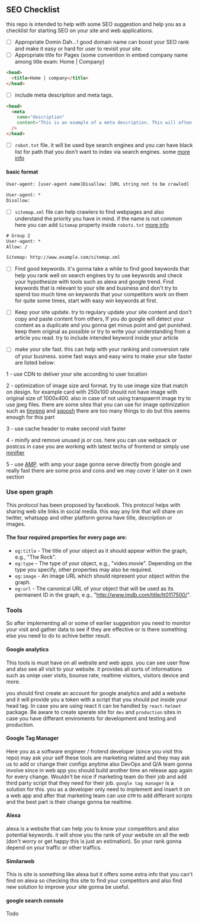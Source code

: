 ## SEO Checklist

this repo is intended to help with some SEO suggestion and help you as a checklist for starting SEO on your site and web applications.

- [ ] Appropriate Domin Dah...! 
good domain name can boost your SEO rank and make it easy or hard for user to revisit your site.
- [ ] Appropriate title for Pages (some convention in embed company name among title exam: Home | Company)‍‍‍‍‍‍

```html
<head>
  <title>Home | company</title>
</head>
```

- [ ] include meta description and meta tags.

```html
<head>
  <meta
    name="description"
    content="This is an example of a meta description. This will often show up in search results."
  />
</head>
```
- [ ] `robot.txt` file. it will be used bye search engines and you can have black list for path that you don't want to index via search engines. some  [more info](https://moz.com/learn/seo/robotstxt)

#### basic format
```txt
User-agent: [user-agent name]Disallow: [URL string not to be crawled]
```
```txt
User-agent: *
Disallow:
```

- [ ] `sitemap.xml` file can help crawlers to find webpages and also understand the priority you have in mind. if the name is not common here you can add `Sitemap` property inside `robots.txt` [more info](https://stackoverflow.com/questions/23041115/what-should-be-the-name-of-sitemap-file-while-submitting-to-google-webmasters)
```txt
# Group 2
User-agent: *
Allow: /

Sitemap: http://www.example.com/sitemap.xml
```


- [ ] Find good keywords. it's gonna take a while to find good keywords that help you rank well on search engines try to use keywords and check your hypothesize with tools such as alexa and google trend. Find keywords that is relevant to your site and business and don't try to spend too much time on keywords that your competitors work on them for quite some times, start with easy win keywords at first.

- [ ] Keep your site update. try to regulary update your site content and don't copy and paste content from others, If you do google will detect your content as a duplicate and you gonna get minus point and get punished. keep them original as possible or try to write your understanding from a article you read. try to include intended keyword inside your article

- [ ] make your site fast. this can help with your ranking and conversion rate of your business. some fast ways and easy wins to make your site faster are listed below:

1 - use CDN to deliver your site according to user location

2 - optimization of image size and format. try to use image size that match on design. for example card with 250x100 should not have image with original size of 1000x400. also in case of not using transpaernt image try to use jpeg files. there are some sites that you can use for image optimization such as [tinypng](https://tinypng.com/) and [sqoosh](https://squoosh.app/) there are too many things to do but this seems enough for this part

3 - use cache header to make second visit faster

4 - minify and remove unused js or css. here you can use webpack or postcss in case you are working with latest techs of frontend or simply use [minifier](https://www.minifier.org/)

5 - use [AMP](https://developers.google.com/amp). with amp your page gonna serve directly from google and really fast there are some pros and cons and we may cover it later on it own section

### Use open graph
This protocol has been proposed by facebook. This protocol helps with sharing web site links in social media. this way any link that will share on twitter, whatsapp and other platform gonna have title, description or images.

#### The four required properties for every page are:

- `og:title` - The title of your object as it should appear within the graph, e.g., "The Rock".
- `og:type` - The type of your object, e.g., "video.movie". Depending on the type you specify, other properties may also be required.
- `og:image` - An image URL which should represent your object within the graph.
- `og:url` - The canonical URL of your object that will be used as its permanent ID in the graph, e.g., "http://www.imdb.com/title/tt0117500/".

### Tools
So after implementing all or some of earlier suggestion you need to monitor your visit and gather data to see if they are effective or is there something else you need to do to achive better result. 

#### Google analytics
This tools is must have on all website and web apps. you can see user flow and also see all visit to your website. it provides all sorts of informations such as uniqe user visits, bounse rate, realtime visitors, visitors device and more.

you should first create an account for google analytics and add a website and it will provide you a token with a script that you should put inside your head tag. In case you are using react it can be handled by `react-helmet` package. Be aware to create sperate site for `dev` and `production` sites in case you have differant enviroments for development and testing and production. 

#### Google Tag Manager
Here you as a software engineer / frotend developer (since you visit this repo) may ask your self these tools are marketing related and they may ask us to add or change their configs anytime also DevOps and Q/A team gonna involve since in web app you should build another time an release app again for every change. Wouldn't be nice if marketing team do their job and add third party script that they need for their job. `google tag manager` is a solution for this. you as a developer only need to implement and insert it on a web app and after that marketing team can use `GTM` to add differant scripts and the best part is their change gonna be realtime. 

#### Alexa
alexa is a website that can help you to know your competitors and also potential keywords. it will show you the rank of your website on all the web (don't worry or get happy this is just an estimation). So your rank gonna depend on your traffic or other traffics.

#### Similarweb
This is site is something like alexa but it offers some extra info that you can't find on alexa so checking this site to find your competitors and also find new solution to improve your site gonna be useful.

#### google search console
Todo
